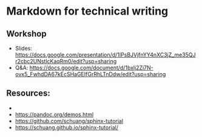 # Markdown for technical writing

## Workshop

- Slides: https://docs.google.com/presentation/d/1IPsBJVjfnYY4nXC3jZ_me35QJr2cbc2UNstlcKaqRm0/edit?usp=sharing
- Q&A: https://docs.google.com/document/d/1bxlj2Zi7N-ovx5_FwhdDA67kEcSHaGEIfGrRhLTnDdw/edit?usp=sharing


## Resources:


-
- https://pandoc.org/demos.html
- https://github.com/schuang/sphinx-tutorial
- https://schuang.github.io/sphinx-tutorial/
